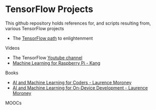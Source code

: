 # TensorFlow Projects

This github repository holds references for, and scripts resulting from, various TensorFlow projects

* The [TensorFlow path](https://www.tensorflow.org/resources/learn-ml) to enlightenment

Videos 

* The TensorFlow [Youtube channel](https://www.youtube.com/tensorflow)
* [Machine Learning for Raspberry Pi - Kang](https://www.youtube.com/@TensorFlow/videos)

Books

* [AI and Machine Learning for Coders - Laurence Moroney](https://www.oreilly.com/library/view/ai-and-machine/9781492078180/)
* [AI and Machine Learning for On-Device Development -  Laurence Moroney](https://www.oreilly.com/library/view/ai-and-machine/9781098101732/?_gl=1*1sy96x5*_ga*MTQzMzMyNjk5MC4xNjg3MTk2NDY4*_ga_092EL089CH*MTY4NzE5NjQ2OC4xLjEuMTY4NzE5Nzk4NS41OS4wLjA.)

MOOCs
